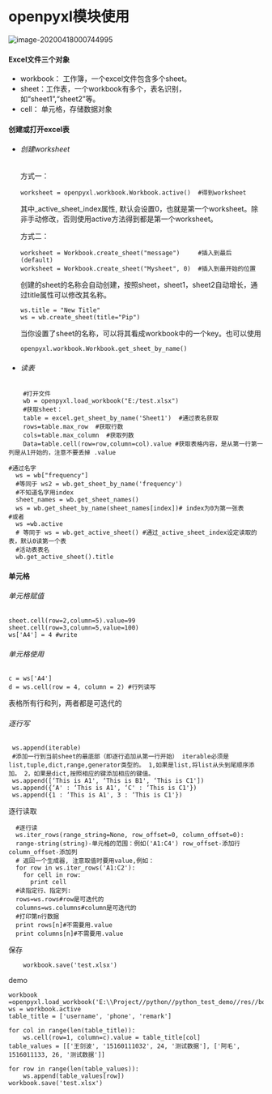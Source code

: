 # openpyxl模块使用

![image-20200418000744995](C:\Users\lenovo\AppData\Roaming\Typora\typora-user-images\image-20200418000744995.png)

#### Excel文件三个对象

- workbook： 工作簿，一个excel文件包含多个sheet。
- sheet：工作表，一个workbook有多个，表名识别，如“sheet1”,“sheet2”等。
- cell： 单元格，存储数据对象





#### 创建或打开excel表

- ###### 创建worksheet

  方式一：

  ```
  worksheet = openpyxl.workbook.Workbook.active()  #得到worksheet
  ```

  其中_active_sheet_index属性, 默认会设置0，也就是第一个worksheet。除非手动修改，否则使用active方法得到都是第一个worksheet。

  方式二：

  ```
  worksheet = Workbook.create_sheet("message")     #插入到最后(default)
  worksheet = Workbook.create_sheet("Mysheet", 0)  #插入到最开始的位置
  ```

  创建的sheet的名称会自动创建，按照sheet，sheet1，sheet2自动增长，通过title属性可以修改其名称。

  ```
  ws.title = "New Title"
  ws = wb.create_sheet(title="Pip")
  ```

  当你设置了sheet的名称，可以将其看成workbook中的一个key。也可以使用

  ```
  openpyxl.workbook.Workbook.get_sheet_by_name() 
  ```





- ###### 读表

```
    #打开文件
    wb = openpyxl.load_workbook("E:/test.xlsx")
    #获取sheet：
	table = excel.get_sheet_by_name('Sheet1')  #通过表名获取
	rows=table.max_row  #获取行数
	cols=table.max_column  #获取列数
	Data=table.cell(row=row,column=col).value #获取表格内容，是从第一行第一列是从1开始的，注意不要丢掉 .value
```

```
#通过名字
  ws = wb["frequency"]
  #等同于 ws2 = wb.get_sheet_by_name('frequency')
  #不知道名字用index
  sheet_names = wb.get_sheet_names()
  ws = wb.get_sheet_by_name(sheet_names[index])# index为0为第一张表
#或者
  ws =wb.active
  # 等同于 ws = wb.get_active_sheet() #通过_active_sheet_index设定读取的表，默认0读第一个表
  #活动表表名
  wb.get_active_sheet().title
```



#### **单元格**

###### 	单元格赋值

```
sheet.cell(row=2,column=5).value=99
sheet.cell(row=3,column=5,value=100)
ws['A4'] = 4 #write 
```

###### 	单元格使用

```
c = ws['A4']
d = ws.cell(row = 4, column = 2) #行列读写
```

  表格所有行和列，两者都是可迭代的



###### 	逐行写

```
 ws.append(iterable)
 #添加一行到当前sheet的最底部（即逐行追加从第一行开始） iterable必须是list,tuple,dict,range,generator类型的。 1,如果是list,将list从头到尾顺序添加。 2，如果是dict,按照相应的键添加相应的键值。
 ws.append([‘This is A1', ‘This is B1', ‘This is C1'])
 ws.append({‘A' : ‘This is A1', ‘C' : ‘This is C1'})
 ws.append({1 : ‘This is A1', 3 : ‘This is C1'})
```

逐行读取

```
  #逐行读
  ws.iter_rows(range_string=None, row_offset=0, column_offset=0): 
  range-string(string)-单元格的范围：例如('A1:C4') row_offset-添加行 column_offset-添加列
  # 返回一个生成器, 注意取值时要用value,例如：
  for row in ws.iter_rows('A1:C2'):
    for cell in row:
      print cell
  #读指定行、指定列:
  rows=ws.rows#row是可迭代的
  columns=ws.columns#column是可迭代的
  #打印第n行数据
  print rows[n]#不需要用.value
  print columns[n]#不需要用.value
```

保存

```
    workbook.save('test.xlsx')
```





demo

```
workbook =openpyxl.load_workbook('E:\\Project//python//python_test_demo//res//book.xlsx')
ws = workbook.active
table_title = ['username', 'phone', 'remark']
 
for col in range(len(table_title)):
	ws.cell(row=1, column=c).value = table_title[col]
table_values = [['王剑波', '15160111032', 24, '测试数据'], ['阿毛', 		1516011133, 26, '测试数据']]

for row in range(len(table_values)):
	ws.append(table_values[row])
workbook.save('test.xlsx')
```

